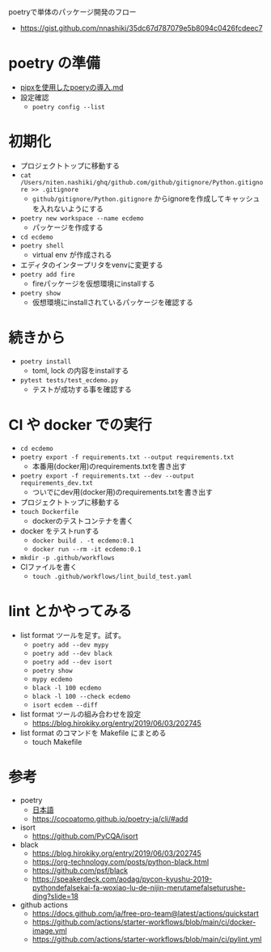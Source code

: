 poetryで単体のパッケージ開発のフロー

- https://gist.github.com/nnashiki/35dc67d787079e5b8094c0426fcdeec7

# poetry の準備
- [pipxを使用したpoeryの導入.md](https://gist.github.com/nnashiki/2e5b8e70f33cad2c978e42a80d5c066b)
- 設定確認
   - `poetry config --list`

# 初期化
- プロジェクトトップに移動する
- `cat /Users/niten.nashiki/ghq/github.com/github/gitignore/Python.gitignore >> .gitignore`
    - `github/gitignore/Python.gitignore` からignoreを作成してキャッシュを入れないようにする
- `poetry new workspace --name ecdemo`
   - パッケージを作成する
- `cd ecdemo`
- `poetry shell`
    - virtual env が作成される
- エディタのインタープリタをvenvに変更する
- `poetry add fire`
    - fireパッケージを仮想環境にinstallする
- `poetry show`
    - 仮想環境にinstallされているパッケージを確認する

# 続きから
- `poetry install`
   - toml, lock の内容をinstallする
- `pytest tests/test_ecdemo.py`
    - テストが成功する事を確認する

# CI や docker での実行

- `cd ecdemo`
- `poetry export -f requirements.txt --output requirements.txt`
    - 本番用(docker用)のrequirements.txtを書き出す
- `poetry export -f requirements.txt --dev --output requirements_dev.txt`
    - ついでにdev用(docker用)のrequirements.txtを書き出す
- プロジェクトトップに移動する
- `touch Dockerfile`
    - dockerのテストコンテナを書く
- docker をテストrunする
    - `docker build . -t ecdemo:0.1`
    - `docker run --rm -it ecdemo:0.1`
- `mkdir -p .github/workflows`
- CIファイルを書く
   - `touch .github/workflows/lint_build_test.yaml`

# lint とかやってみる
- list format ツールを足す。試す。
   - `poetry add --dev mypy`
   - `poetry add --dev black`
   - `poetry add --dev isort`
   - `poetry show`
   - `mypy ecdemo`
   - `black -l 100 ecdemo`
   - `black -l 100 --check ecdemo`
   - `isort ecdem --diff`
- list format ツールの組み合わせを設定
    - https://blog.hirokiky.org/entry/2019/06/03/202745
- list format のコマンドを Makefile にまとめる
    - touch Makefile

# 参考
- poetry
    - [日本語](https://cocoatomo.github.io/poetry-ja/)
    - https://cocoatomo.github.io/poetry-ja/cli/#add
- isort
    - https://github.com/PyCQA/isort
- black
    - https://blog.hirokiky.org/entry/2019/06/03/202745
    - https://org-technology.com/posts/python-black.html
    - https://github.com/psf/black
    - https://speakerdeck.com/aodag/pycon-kyushu-2019-pythondefalsekai-fa-woxiao-lu-de-nijin-merutamefalseturushe-ding?slide=18
- github actions
    - https://docs.github.com/ja/free-pro-team@latest/actions/quickstart
    - https://github.com/actions/starter-workflows/blob/main/ci/docker-image.yml
    - https://github.com/actions/starter-workflows/blob/main/ci/pylint.yml

